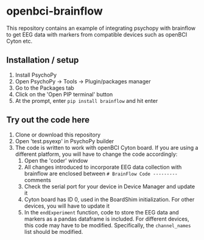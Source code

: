 # openbci-brainflow

This repository contains an example of integrating psychopy with brainflow to get EEG data with markers from compatible devices such as openBCI Cyton etc.

## Installation / setup

1. Install PsychoPy
2. Open PsychoPy -> Tools -> Plugin/packages manager
3. Go to the Packages tab
4. Click on the 'Open PIP terminal' button
5. At the prompt, enter `pip install brainflow` and hit enter

## Try out the code here

1. Clone or download this repository
2. Open 'test.psyexp' in PsychoPy builder
3. The code is written to work with openBCI Cyton board. If you are using a different platform, you will have to change the code accordingly:
    1. Open the 'coder' window
    2. All changes introduced to incorporate EEG data collection with brainflow are enclosed between `# BrainFlow Code ---------` comments
    3. Check the serial port for your device in Device Manager and update it
    4. Cyton board has ID 0, used in the BoardShim initialization. For other devices, you will have to update it
    5. In the `endExperiment` function, code to store the EEG data and markers as a pandas dataframe is included. For different devices, this code may have to be modified. Specifically, the `channel_names` list should be modified.